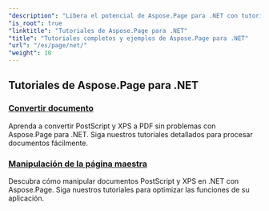 ```yaml
---
"description": "Libera el potencial de Aspose.Page para .NET con tutoriales que abarcan la creación, manipulación y mejora. Domina desde lo básico hasta las técnicas más avanzadas sin esfuerzo."
"is_root": true
"linktitle": "Tutoriales de Aspose.Page para .NET"
"title": "Tutoriales completos y ejemplos de Aspose.Page para .NET"
"url": "/es/page/net/"
"weight": 10
---
```


## Tutoriales de Aspose.Page para .NET 

### [Convertir documento](./convert-document/)
Aprenda a convertir PostScript y XPS a PDF sin problemas con Aspose.Page para .NET. Siga nuestros tutoriales detallados para procesar documentos fácilmente.
### [Manipulación de la página maestra](./master-page-manipulation/)
Descubra cómo manipular documentos PostScript y XPS en .NET con Aspose.Page. Siga nuestros tutoriales para optimizar las funciones de su aplicación.